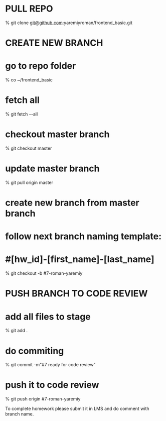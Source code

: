 # PULL REPO
% git clone git@github.com:yaremiyroman/frontend_basic.git

# CREATE NEW BRANCH
# go to repo folder
% co ~/frontend_basic
# fetch all
% git fetch --all 
# checkout master branch
% git checkout master 
# update master branch
% git pull origin master 
# create new branch from master branch
# follow next branch naming template: 
# #[hw_id]-[first_name]-[last_name]
% git checkout -b #7-roman-yaremiy

# PUSH BRANCH TO CODE REVIEW
# add all files to stage
% git add .
# do commiting
% git commit -m"#7 ready for code review"
# push it to code review
% git push origin #7-roman-yaremiy

To complete homework please submit it in LMS and do
comment with branch name.
